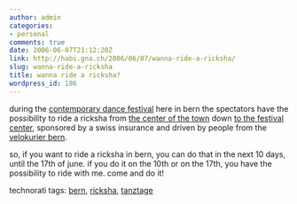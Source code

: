 ```yaml
---
author: admin
categories:
- personal
comments: true
date: 2006-06-07T21:12:20Z
link: http://habi.gna.ch/2006/06/07/wanna-ride-a-ricksha/
slug: wanna-ride-a-ricksha
title: wanna ride a ricksha?
wordpress_id: 186
---
```


during the [contemporary dance festival](http://tanztage.ch/d/aktuell/index.htm) here in bern the spectators have the possibility to ride a ricksha from [the center of the town](http://map.search.ch/bern/bubenbergplatz-3) down [to the festival center](http://map.search.ch/bern/marzilistr-47), sponsored by a swiss insurance and driven by people from the [velokurier bern](http://velokurierbern.ch/).
  
so, if you want to ride a ricksha in bern, you can do that in the next 10 days, until the 17th of june. if you do it on the 10th or on the 17th, you have the possibility to ride with me. come and do it!





technorati tags: [bern](http://www.technorati.com/tag/bern), [ricksha](http://www.technorati.com/tag/ricksha), [tanztage](http://www.technorati.com/tag/tanztage)
